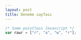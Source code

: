 ```yaml
---
layout: post
title: Deneme sayfası
---
```


```javascript
/* Some pointless Javascript */
var rawr = ["r", "a", "w", "r"];
```


